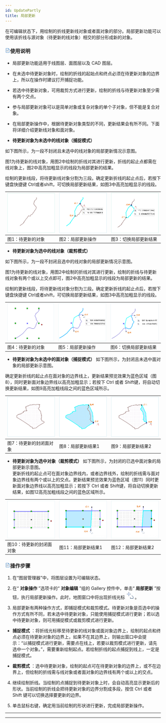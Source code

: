 ```yaml
---
id: UpdatePartly
title: 局部更新  
---  
```

 在可编辑状态下，用绘制的折线更新线对象或者面对象的部分。局部更新功能可以使用该折线与源对象（待更新的线对象）相交的部分形成新的对象。



 ### ![](../../../img/read.gif)使用说明



   * 局部更新功能适用于线图层、面图层以及 CAD 图层。

   * 在未选中待更新对象时，绘制的折线的起始点和终点必须在待更新对象的边界上，所以在操作时建议打开捕捉功能。

   * 若选中待更新对象，可用裁剪方式进行更新，绘制的折线与待更新对象至少需有两个交点。

   * 参与局部更新对象可以是简单对象或复杂对象的单个子对象，但不能是复合对象。

   * 在局部更新操作中，根据待更新对象类型的不同，更新结果会有所不同。下面将详细介绍更新线对象和面对象。

* **待更新对象为未选中的线对象（捕捉模式）**



 如下图所示，为一段不封闭且未选中的线对象的局部更新情况示意图。



 图1为待更新的线对象，用图2中绘制的折线对其进行更新，折线的起止点都需在线对象上，图2中高亮加粗显示的线段为局部更新的结果。



 绘制的更新线段，将待更新线对象分割为三段。确定更新折线的起止点后，若按下键盘快捷键
Ctrl或者shift，可切换局部更新结果，如图3中高亮加粗显示的线段。

 ![](img/Update.png) | ![](img/Update1.png) | ![](img/Update2.png)  
 ---|---|---  
 图1：待更新的对象 | 图2：局部更新操作 | 图3：切换局部更新结果  
   
* **待更新对象为选中的线对象（裁剪模式）**

 如下图所示，为一段不封闭且选中的线对象的局部更新情况示意图。

 图1为待更新的线对象，用图2中绘制的折线对其进行更新，绘制的折线与待更新线对象有两个或以上交点即可，图2中高亮加粗显示的线段为局部更新的结果。



 绘制的更新线段，将待更新线对象分割为三段。确定更新折线的起止点后，若按下键盘快捷键
Ctrl或者shift，可切换局部更新结果，如图3中高亮加粗显示的线段。



 ![](img/Update9.png) | ![](img/Update10.png) | ![](img/Update11.png)  
 ---|---|---  
 图4：待更新的对象 | 图5：局部更新操作 | 图6：切换局部更新结果  
  
* **待更新对象为未选中的面对象（捕捉模式）**
 如下图所示，为封闭且未选中面对象的局部更新示意图。  

 确定更新折线的起止点在面对象的边界线上，更新结果预览效果为蓝色区域（图8），同时更新面对象边界线以高亮加粗显示；若按下 Ctrl 或者 Shift键，将自动切换更新结果，如图9高亮加粗线段之间的蓝色区域所示。



 ![](img/Update3.png) | ![](img/Update4.png) | ![](img/Update5.png)  
 ---|---|---  
 图7：待更新的封闭面对象 | 图8：局部更新结果1 | 图9：局部更新结果2    
 
 * **待更新对象为选中对象（裁剪模式）**
 如下图所示，为封闭的已选中面对象的局部更新示意图。  
 更新折线的起止点可在面对象边界线内，或者边界线外，绘制的折线需与面对象边界线有两个或以上的交点。更新结果预览效果为蓝色区域（图11）同时更新面对象边界线以高亮加粗显示；若按下
Ctrl 或者 Shift键，将自动切换更新结果，如图12高亮加粗线段之间的蓝色区域所示。



 ![](img/Update6.png) | ![](img/Update7.png) | ![](img/Update8.png)  
 ---|---|---  
 图10：待更新的封闭面对象 | 图11：局部更新结果1 | 图12：局部更新结果2  
  
 ### ![](../../../img/read.gif)操作步骤



1. 在“图层管理器”中，将图层设置为可编辑状态。

2. 在“ **对象操作** ”选项卡的“ **对象编辑** ”组的 Gallery 控件中，单击“ **局部更新**
”按钮，执行局部更新操作。此时，地图窗口中将出现折线光标![](img/UpdateMouse.png)。

3. 局部更新有两种操作方式，即捕捉模式和裁剪模式。待更新对象是否选中的操作方式有所不同，若未选中待更新对象，只能使用捕捉模式进行更新；若以选中待更新对象，则可用捕捉模式或裁剪模式进行更新。

* **捕捉模式**
：将折线光标移至待更新的线对象或面对象边界上，绘制的起点和终点必须在待更新对象的边界上，如果不在其边界上，则输出窗口中会提示：“以捕捉模式进行更新，需要点在线上，若要以裁剪模式进行更新，请先选中一个对象。”，需要重新绘制起点。若绘制折线的起点捕捉到线上，一定是捕捉模式。

* **裁剪模式**
：选中待更新对象，绘制的起点可在待更新对象的边界上，或不在边界上，但绘制的折线需与线对象或者面对象的边界线有两个或以上的交点。

4. 继续绘制折线。当绘制的点捕捉到待更新对象上时，会自动高亮显示更新后的形状。当前绘制的折线会把待更新对象的边界分割成多段，按住 Ctrl
或者 Shift 键可以切换选择要更新的边界。

5. 单击鼠标右键，确定用当前绘制的形状进行更新，完成局部更新操作。



 * * *



 [](http://www.supermap.com)  
  
 ---

